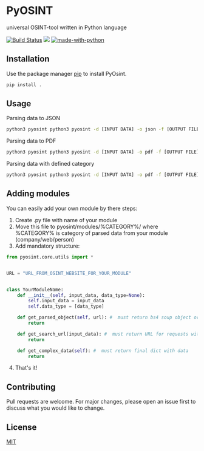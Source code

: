 # PyOSINT
universal OSINT-tool written in Python language


[![Build Status](https://github.com/ignatovskiy/PyOSINT/actions/workflows/python-app.yml/badge.svg)](https://github.com/ignatovskiy/PyOSINT/actions)
![](https://img.shields.io/github/license/ignatovskiy/PyOSINT)
[![made-with-python](https://img.shields.io/badge/Made%20with-Python-1f425f.svg)](https://www.python.org/)


## Installation

Use the package manager [pip](https://pip.pypa.io/en/stable/) to install PyOsint.

```bash
pip install .
```


## Usage

Parsing data to JSON
```bash
python3 pyosint python3 pyosint -d [INPUT DATA] -o json -f [OUTPUT FILE]
```

Parsing data to PDF
```bash
python3 pyosint python3 pyosint -d [INPUT DATA] -o pdf -f [OUTPUT FILE]
```

Parsing data with defined category
```bash
python3 pyosint python3 pyosint -d [INPUT DATA] -o pdf -f [OUTPUT FILE] -c [CATEGORY]
```


## Adding modules

You can easily add your own module by there steps:

1. Create .py file with name of your module
2. Move this file to pyosint/modules/%CATEGORY%/ where %CATEGORY% is category of parsed data from your module (company/web/person)
3. Add mandatory structure:
```python
from pyosint.core.utils import *


URL = "URL_FROM_OSINT_WEBSITE_FOR_YOUR_MODULE"


class YourModuleName:
    def __init__(self, input_data, data_type=None):
        self.input_data = input_data
        self.data_type = [data_type]

    def get_parsed_object(self, url): #  must return bs4 soup object or dict with data
        return

    def get_search_url(input_data): #  must return URL for requests with input_data
        return

    def get_complex_data(self): #  must return final dict with data
        return
```
4. That's it!


## Contributing
Pull requests are welcome. For major changes, please open an issue first to discuss what you would like to change.


## License
[MIT](https://choosealicense.com/licenses/mit/)
